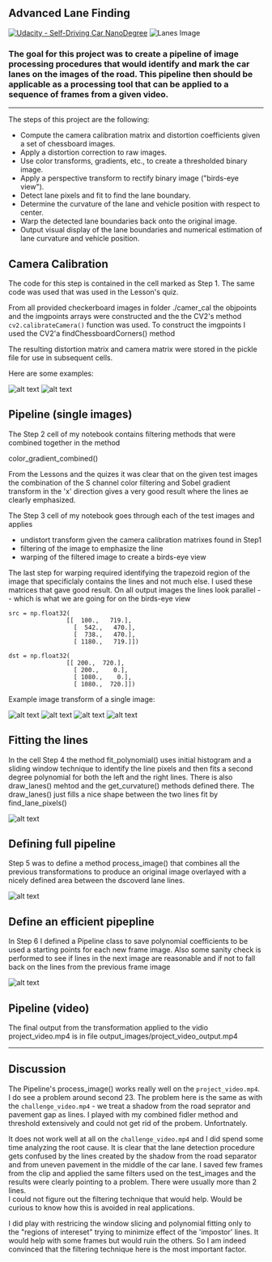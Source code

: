 ## Advanced Lane Finding
[![Udacity - Self-Driving Car NanoDegree](https://s3.amazonaws.com/udacity-sdc/github/shield-carnd.svg)](http://www.udacity.com/drive)
![Lanes Image](./examples/example_output.jpg)

### The goal for this project was to create a pipeline of image processing procedures that would identify and mark the car lanes on the images of the road. This pipeline then should be applicable as a processing tool that can be applied to a sequence of frames from a given video.
---

The steps of this project are the following:

* Compute the camera calibration matrix and distortion coefficients given a set of chessboard images.
* Apply a distortion correction to raw images.
* Use color transforms, gradients, etc., to create a thresholded binary image.
* Apply a perspective transform to rectify binary image ("birds-eye view").
* Detect lane pixels and fit to find the lane boundary.
* Determine the curvature of the lane and vehicle position with respect to center.
* Warp the detected lane boundaries back onto the original image.
* Output visual display of the lane boundaries and numerical estimation of lane curvature and vehicle position.


## Camera Calibration

The code for this step is contained in the cell marked as Step 1.
The same code was used that was used in the Lesson's quiz.

From all provided checkerboard images in folder ./camer_cal the objpoints and the imgpoints arrays were constructed and the the CV2's method 
`cv2.calibrateCamera()` function was used. To construct the imgpoints I used the CV2'a findChessboardCorners() method

The resulting distortion matrix and camera matrix were stored in the  pickle file for use in subsequent cells.

Here are some examples:

![alt text](./camera_cal/calibration9.jpg "Original")
![alt text](./output_images/undisorted_checkerboard.jpg "Undistorted")

## Pipeline (single images)

The Step 2 cell of my notebook contains filtering methods that were combined together in the method

color_gradient_combined()

From the Lessons and the quizes it was clear that on the given test images the combination of the S channel color filtering and Sobel gradient transform in the 'x' direction gives a very good result where the lines ae clearly emphasized.

The Step 3 cell of my notebook goes through each of the test images and applies 

- undistort transform given the camera calibration matrixes found in Step1
- filtering of the image to emphasize the line
- warping of the filtered image to create a birds-eye view 

The last step for warping  required identifying the trapezoid region of the image that  specificlaly contains the lines and not much else. 
I used these matrices that gave  good result. On all output images the lines look parallel -- which is what we are going for on the birds-eye view

    src = np.float32(
                    [[  100.,   719.],
                      [  542.,   470.],
                      [  738.,   470.],
                      [ 1180.,   719.]])
    
    dst = np.float32(
                    [[ 200.,  720.],
                      [ 200.,    0.],
                      [ 1080.,    0.],
                      [ 1080.,  720.]])
                      
 Example image transform of a single image:
 
![alt text](./test_images/test6.jpg "Original")
![alt text](./output_images/undistorted7.jpg "Undistorted")
![alt text](./output_images/filtered7.jpg "Filtered")
![alt text](./output_images/warped7.jpg "Warped")

 
## Fitting the lines

In the cell  Step 4 the method fit_polynomial()  uses initial histogram and a sliding window technique to identify the line pixels and then fits  a second  degree polynomial for both the left and the right lines.
There is also draw_lanes() mehtod and the get_curvature() methods defined there.
The draw_lanes() just fills a nice shape between the two lines fit by find_lane_pixels()

![alt text](./output_images/foundlines.jpg "Found lines")

## Defining full pipeline

Step 5 was to define  a method process_image() that combines all the previous transformations to produce  an original image overlayed with a  nicely defined area between the dscoverd lane lines.

![alt text](./output_images/overlay.jpg "Overlay")

##  Define an efficient pipepline

In Step 6  I defined a Pipeline class  to save polynomial coefficients to be used a starting points  for each new frame image.
Also some  sanity check is performed to see if lines in the next image are reasonable and if not to fall back on the lines from the previous frame image

![alt text](./output_images/overlay2.jpg "Overlay")

## Pipeline (video)

The final output from the transformation applied to the vidio project_video.mp4 is in file output_images/project_video_output.mp4


---

## Discussion

The Pipeline's process_image() works really well on the `project_video.mp4`. I do see a problem around second 23. The problem here is the same as with the `challenge_video.mp4` - we treat a shadow from the road seprator and pavement gap as lines. I played with my combined fidler method and threshold extensively and could not get rid of the probem. Unfortnately.

It does not work well at all on the `challenge_video.mp4` and I did spend some time analyzing the root cause.
It is clear that the lane detection procedure gets confused by the lines created by the shadow from the road separator and from uneven pavement in the middle of the car lane. 
I saved few frames from the clip and applied the same filters used on the test_images and the results were clearly pointing to a problem. There were usually more than 2 lines.  
I could not figure out the filtering technique that would help. Would be curious to know how this is avoided in real applications.

I did play with restricing the window slicing and polynomial fitting only to the "regions of intereset" trying to minimize effect of the 'impostor' lines. It would help with some frames but would ruin the others. So I am indeed convinced that the filtering technique here is the most important factor.


